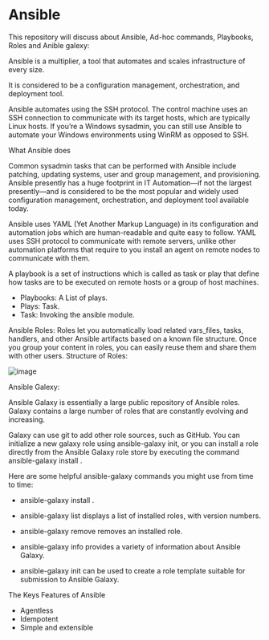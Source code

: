 # Ansible
This repository will discuss about Ansible, Ad-hoc commands, Playbooks, Roles and Anible galexy:

Ansible is a multiplier, a tool that automates and scales infrastructure of every size. 

It is considered to be a configuration management, orchestration, and deployment tool.

Ansible automates using the SSH protocol. The control machine uses an SSH connection to communicate with its target hosts, which are typically Linux hosts. 
If you’re a Windows sysadmin, you can still use Ansible to automate your Windows environments using WinRM as opposed to SSH. 

What Ansible does

Common sysadmin tasks that can be performed with Ansible include patching, updating systems, user and group management, and provisioning.
Ansible presently has a huge footprint in IT Automation—if not the largest presently—and is considered to be the most popular and widely used configuration management, orchestration, and deployment tool available today.

Ansible uses YAML (Yet Another Markup Language) in its configuration and automation jobs which are human-readable and quite easy to follow. YAML uses SSH protocol to communicate with remote servers, unlike other automation platforms that require to you install an agent on remote nodes to communicate with them.

A playbook is a set of instructions which is called as task or play that define how tasks are to be executed on remote hosts or a group of host machines. 

- Playbooks: A List of plays.
- Plays: Task.
- Task: Invoking the ansible module.

Ansible Roles:
 Roles let you automatically load related vars_files, tasks, handlers, and other Ansible artifacts based on a known file structure. Once you group your content in roles, you can easily reuse them and share them with other users.
Structure of Roles:

![image](https://user-images.githubusercontent.com/41946619/109410404-77788180-79c0-11eb-9663-115d6a92c011.png)

Ansible Galexy:

Ansible Galaxy is essentially a large public repository of Ansible roles. Galaxy contains a large number of roles that are constantly evolving and increasing.

Galaxy can use git to add other role sources, such as GitHub. You can initialize a new galaxy role using ansible-galaxy init, or you can install a role directly from the Ansible Galaxy role store by executing the command ansible-galaxy install <name of role>.

Here are some helpful ansible-galaxy commands you might use from time to time:
    
-  ansible-galaxy install <name of role>.

-  ansible-galaxy list displays a list of installed roles, with version numbers.

-  ansible-galaxy remove <role> removes an installed role.

-  ansible-galaxy info provides a variety of information about Ansible Galaxy.

-  ansible-galaxy init can be used to create a role template suitable for submission to Ansible Galaxy.

The Keys Features of Ansible
- Agentless
- Idempotent
- Simple and extensible
